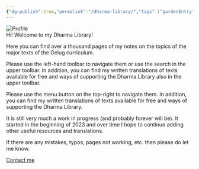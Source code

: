 ```yaml
---
{"dg-publish":true,"permalink":"/dharma-library/","tags":["gardenEntry"]}
---
```


<img src="/img/user/website/rabbit.png" alt="Profile" class="gyurme-pic"><br>Hi! Welcome to my Dharma Library! 

Here you can find over a thousand pages of my notes on the topics of the major texts of the Gelug curriculum. 

<p class="desktop-only">Please use the left-hand toolbar to navigate them or use the search in the upper toolbar. In addition, you can find my written translations of texts available for free and ways of supporting the Dharma Library also in the upper toolbar.</p>
<p class="mobile-only">Please use the menu button on the top-right to navigate them. In addition, you can find my written translations of texts available for free and ways of supporting the Dharma Library.</p>

It is still very much a work in progress (and probably forever will be). It started in the beginning of 2023 and over time I hope to continue adding other useful resources and translations.

If there are any mistakes, typos, pages not working, etc. then please do let me know.

[Contact me](mailto:shahartene108@gmail.com)
